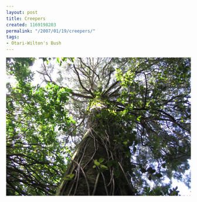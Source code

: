 ```yaml
---
layout: post
title: Creepers
created: 1169198203
permalink: "/2007/01/19/creepers/"
tags:
- Otari-Wilton's Bush
---
```


<img src="/image/images/IMG_1545.JPG"/>

